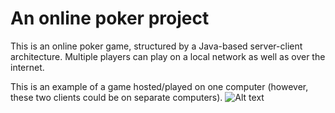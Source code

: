 # An online poker project

This is an online poker game, structured by a Java-based server-client architecture. Multiple players can play on a local network as well as over the internet. 

This is an example of a game hosted/played on one computer (however, these two clients could be on separate computers). 
![Alt text](http://i.imgur.com/BD1OUOK.jpg)
